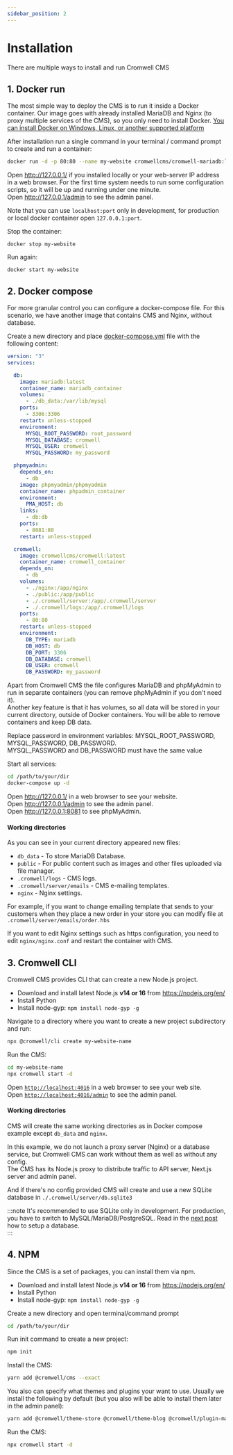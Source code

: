 ```yaml
---
sidebar_position: 2
---
```


# Installation

There are multiple ways to install and run Cromwell CMS

## 1. Docker run
The most simple way to deploy the CMS is to run it inside a Docker container. Our image goes with already installed MariaDB and Nginx (to proxy multiple services of the CMS), so you only need to install Docker.
[You can install Docker on Windows, Linux, or another supported platform](https://docs.docker.com/engine/install/)

After installation run a single command in your terminal / command prompt to create and run a container:
```sh
docker run -d -p 80:80 --name my-website cromwellcms/cromwell-mariadb:latest
```
Open http://127.0.0.1/ if you installed locally or your web-server IP address in a web browser. For the first time system needs to run some configuration scripts, so it will be up and running under one minute.    
Open http://127.0.0.1/admin to see the admin panel.  

Note that you can use `localhost:port` only in development, for production or local docker container open `127.0.0.1:port`.  

Stop the container: 
```
docker stop my-website
```

Run again:
```
docker start my-website
```


## 2. Docker compose

For more granular control you can configure a docker-compose file. For this scenario, we have another image that contains CMS and Nginx, without database.  

Create a new directory and place [docker-compose.yml](https://docs.docker.com/compose/) file with the following content: 
```yml title="docker-compose.yml"
version: "3"
services:

  db:
    image: mariadb:latest
    container_name: mariadb_container
    volumes: 
      - ./db_data:/var/lib/mysql
    ports:
      - 3306:3306
    restart: unless-stopped
    environment:
      MYSQL_ROOT_PASSWORD: root_password
      MYSQL_DATABASE: cromwell
      MYSQL_USER: cromwell
      MYSQL_PASSWORD: my_password

  phpmyadmin:
    depends_on:
      - db
    image: phpmyadmin/phpmyadmin
    container_name: phpadmin_container
    environment:
      PMA_HOST: db
    links:
      - db:db
    ports:
      - 8081:80
    restart: unless-stopped

  cromwell:
    image: cromwellcms/cromwell:latest
    container_name: cromwell_container
    depends_on:
      - db
    volumes:
      - ./nginx:/app/nginx
      - ./public:/app/public
      - ./.cromwell/server:/app/.cromwell/server
      - ./.cromwell/logs:/app/.cromwell/logs
    ports:
      - 80:80
    restart: unless-stopped
    environment:
      DB_TYPE: mariadb
      DB_HOST: db
      DB_PORT: 3306
      DB_DATABASE: cromwell
      DB_USER: cromwell
      DB_PASSWORD: my_password
```

Apart from Cromwell CMS the file configures MariaDB and phpMyAdmin to run in separate containers (you can remove phpMyAdmin if you don't need it).  
Another key feature is that it has volumes, so all data will be stored in your current directory, outside of Docker containers. You will be able to remove containers and keep DB data.  

Replace password in environment variables: MYSQL_ROOT_PASSWORD, MYSQL_PASSWORD, DB_PASSWORD.  
MYSQL_PASSWORD and DB_PASSWORD must have the same value  

Start all services:
```sh
cd /path/to/your/dir
docker-compose up -d
```

Open http://127.0.0.1/ in a web browser to see your website.   
Open http://127.0.0.1/admin to see the admin panel.  
Open http://127.0.0.1:8081 to see phpMyAdmin. 


#### Working directories
As you can see in your current directory appeared new files:
- `db_data` - To store MariaDB Database.   
- `public` - For public content such as images and other files uploaded via file manager.   
- `.cromwell/logs` - CMS logs.  
- `.cromwell/server/emails` - CMS e-mailing templates.
- `nginx` - Nginx settings.  

For example, if you want to change emailing template that sends to your customers when they place a new order in your store you can modify file at `.cromwell/server/emails/order.hbs`  

If you want to edit Nginx settings such as https configuration, you need to edit `nginx/nginx.conf` and restart the container with CMS.


## 3. Cromwell CLI

Cromwell CMS provides CLI that can create a new Node.js project. 
- Download and install latest Node.js **v14 or 16** from https://nodejs.org/en/
- Install Python
- Install node-gyp: `npm install node-gyp -g`

Navigate to a directory where you want to create a new project subdirectory and run:
```sh
npx @cromwell/cli create my-website-name
```
 
Run the CMS:
```sh
cd my-website-name
npx cromwell start -d
```

Open [`http://localhost:4016`](http://localhost:4016) in a web browser to see your web site.  
Open [`http://localhost:4016/admin`](http://localhost:4016/admin) to see the admin panel.  

#### Working directories

CMS will create the same working directories as in Docker compose example except `db_data` and `nginx`.


In this example, we do not launch a proxy server (Nginx) or a database service, but Cromwell CMS can work without them as well as without any config.  
The CMS has its Node.js proxy to distribute traffic to API server, Next.js server and admin panel.  

And if there's no config provided CMS will create and use a new SQLite database in `./.cromwell/server/db.sqlite3`   


:::note
It's recommended to use SQLite only in development. For production, you have to switch to MySQL/MariaDB/PostgreSQL. Read in the [next post](/docs/overview/configuration) how to setup a database.  
:::


## 4. NPM

Since the CMS is a set of packages, you can install them via npm.  
- Download and install latest Node.js **v14 or 16** from https://nodejs.org/en/
- Install Python
- Install node-gyp: `npm install node-gyp -g`

Create a new directory and open terminal/command prompt
```sh
cd /path/to/your/dir
```

Run init command to create a new project:
```sh
npm init
```

Install the CMS:
```sh
yarn add @cromwell/cms --exact
```

You also can specify what themes and plugins your want to use. Usually we install the following by default (but you also will be able to install them later in the admin panel):
```sh
yarn add @cromwell/theme-store @cromwell/theme-blog @cromwell/plugin-main-menu @cromwell/plugin-newsletter @cromwell/plugin-product-filter @cromwell/plugin-product-showcase @cromwell/plugin-stripe --exact
```

Run the CMS:
```sh
npx cromwell start -d
```